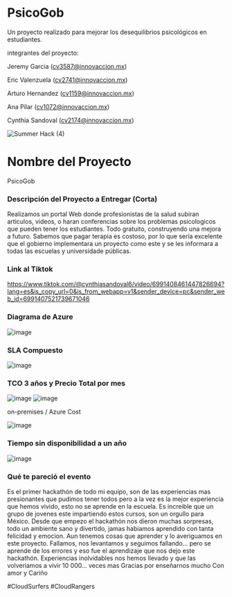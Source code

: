 # PsicoGob
Un proyecto realizado para mejorar los desequilibrios psicológicos en estudiantes.

integrantes del proyecto:

Jeremy Garcia (cv3587@innovaccion.mx)

Eric Valenzuela  (cv2741@innovaccion.mx)

Arturo Hernandez  (cv1159@innovaccion.mx)

Ana Pilar    (cv1072@innovaccion.mx)

Cynthia Sandoval (cv2174@innovaccion.mx)
 

![Summer Hack (4)](https://user-images.githubusercontent.com/9124597/127756851-c8627116-f177-4198-966d-9003016d2060.png)

# Nombre del Proyecto


PsicoGob

### Descripción del Proyecto a Entregar (Corta)


Realizamos un portal Web donde profesionistas de la salud subiran articulos, videos, o haran conferencias sobre los problemas psicologicos
que pueden tener los estudiantes. Todo gratuito, construyendo una mejora a futuro.
Sabemos que pagar terapia es costoso, por lo que sería excelente que el gobierno implementara un proyecto como este y se les informara a todas
las escuelas y universidade públicas.


### Link al Tiktok

https://www.tiktok.com/@cynthiasandoval6/video/6991408461447826694?lang=es&is_copy_url=0&is_from_webapp=v1&sender_device=pc&sender_web_id=6991407521739671046



### Diagrama de Azure


![image](https://user-images.githubusercontent.com/86864018/127768102-7f1a2ccf-5e0a-4668-bae5-256eaab68c7e.png)


### SLA Compuesto

![image](https://user-images.githubusercontent.com/86864018/127768708-8be00a0d-733e-4ecf-b7e1-ee270ffb56b5.png)


### TCO 3 años y Precio Total por mes


![image](https://user-images.githubusercontent.com/86864018/127768294-489ab9a1-cc8b-4395-951a-482c9d3cdec7.png)
![image](https://user-images.githubusercontent.com/86864018/127768512-082167d7-8fec-40ab-bc6c-f4eb313eec1f.png)

on-premises                      /                       Azure Cost
 
![image](https://user-images.githubusercontent.com/86864018/127768525-da7378b0-cd84-4674-be51-6b85b16def9c.png)



### Tiempo sin disponibilidad a un año


![image](https://user-images.githubusercontent.com/86864018/127768725-f19fd4fa-ddeb-42f4-b0ac-e431a8b5441a.png)



### Qué te pareció el evento


Es el primer hackathón de todo mi equipo, son de las experiencias mas presionantes que pudimos tener todos
pero a la vez es la mejor experiencia que hemos vivido, esto no se aprende en la escuela.
Es increible que un grupo de jovenes este impartiendo estos cursos, son un orgullo para México.
Desde que empezo el hackathón nos dieron muchas sorpresas, todo un ambiente sano y divertido, jamas habiamos aprendido
con tanta felicidad y emocion. Aun tenemos cosas que aprender y lo averiguamos en este proyecto. Fallamos, nos levantamos y seguimos fallando...
pero se aprende de los errores y eso fue el aprendizaje que nos dejo este hackathón.
Experiencias inolvidables nos hemos llevado y que las volveriamos a vivir 10 000... veces mas
Gracias por enseñarnos mucho
Con amor y Cariño

#CloudSurfers #CloudRangers
